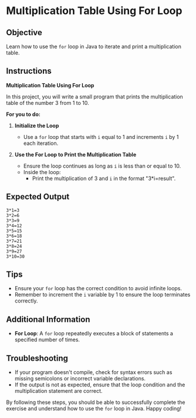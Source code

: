 # Multiplication Table Using For Loop

## Objective
Learn how to use the `for` loop in Java to iterate and print a multiplication table.

## Instructions

**Multiplication Table Using For Loop**

In this project, you will write a small program that prints the multiplication table of the number 3 from 1 to 10.

**For you to do:**

1. **Initialize the Loop**
    - Use a `for` loop that starts with `i` equal to 1 and increments `i` by 1 each iteration.

2. **Use the For Loop to Print the Multiplication Table**
    - Ensure the loop continues as long as `i` is less than or equal to 10.
    - Inside the loop:
        - Print the multiplication of 3 and `i` in the format "3*i=result".

## Expected Output
```
3*1=3
3*2=6
3*3=9
3*4=12
3*5=15
3*6=18
3*7=21
3*8=24
3*9=27
3*10=30
```

## Tips
- Ensure your `for` loop has the correct condition to avoid infinite loops.
- Remember to increment the `i` variable by 1 to ensure the loop terminates correctly.

## Additional Information
- **For Loop**: A `for` loop repeatedly executes a block of statements a specified number of times.

## Troubleshooting
- If your program doesn't compile, check for syntax errors such as missing semicolons or incorrect variable declarations.
- If the output is not as expected, ensure that the loop condition and the multiplication statement are correct.

By following these steps, you should be able to successfully complete the exercise and understand how to use the `for` loop in Java. Happy coding!
